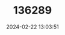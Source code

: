 ---
title: "136289"
category: "Ctenomys pilarensis"
draft: false
date: 2024-02-22 13:03:51
languages:
  English: ["Pilar Tuco-tuco"]
---